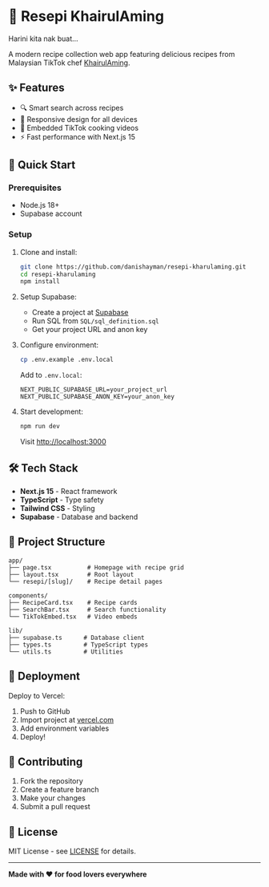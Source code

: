 # 🍳 Resepi KhairulAming

Harini kita nak buat...

A modern recipe collection web app featuring delicious recipes from Malaysian TikTok chef [KhairulAming](https://www.tiktok.com/@khairulaming).

## ✨ Features

- 🔍 Smart search across recipes
- 📱 Responsive design for all devices
- 🎥 Embedded TikTok cooking videos
- ⚡ Fast performance with Next.js 15

## 🚀 Quick Start

### Prerequisites
- Node.js 18+
- Supabase account

### Setup

1. Clone and install:
   ```bash
   git clone https://github.com/danishayman/resepi-kharulaming.git
   cd resepi-kharulaming
   npm install
   ```

2. Setup Supabase:
   - Create a project at [Supabase](https://supabase.com)
   - Run SQL from `SQL/sql_definition.sql`
   - Get your project URL and anon key

3. Configure environment:
   ```bash
   cp .env.example .env.local
   ```
   Add to `.env.local`:
   ```env
   NEXT_PUBLIC_SUPABASE_URL=your_project_url
   NEXT_PUBLIC_SUPABASE_ANON_KEY=your_anon_key
   ```

4. Start development:
   ```bash
   npm run dev
   ```
   Visit [http://localhost:3000](http://localhost:3000)

## 🛠️ Tech Stack

- **Next.js 15** - React framework
- **TypeScript** - Type safety
- **Tailwind CSS** - Styling
- **Supabase** - Database and backend

## 📁 Project Structure

```
app/
├── page.tsx          # Homepage with recipe grid
├── layout.tsx        # Root layout
└── resepi/[slug]/    # Recipe detail pages

components/
├── RecipeCard.tsx    # Recipe cards
├── SearchBar.tsx     # Search functionality
└── TikTokEmbed.tsx   # Video embeds

lib/
├── supabase.ts      # Database client
├── types.ts         # TypeScript types
└── utils.ts         # Utilities
```

## 🚀 Deployment

Deploy to Vercel:
1. Push to GitHub
2. Import project at [vercel.com](https://vercel.com)
3. Add environment variables
4. Deploy!

## 🤝 Contributing

1. Fork the repository
2. Create a feature branch
3. Make your changes
4. Submit a pull request

## 📄 License

MIT License - see [LICENSE](LICENSE) for details.

---

**Made with ❤️ for food lovers everywhere**
